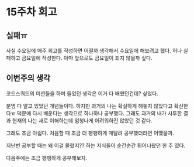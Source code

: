 # 15주차 회고

## 실패ㅠ

사실 수요일에 매주 회고를 작성하면 어떨까 생각해서 수요일에 해보려고 했다. 허나 실패하고 금요일에 작성한다. 아마 앞으로도 금요일이 되지 않을까 싶다.

## 이번주의 생각

코드스쿼드의 미션들을 하며 들었던 생각은 이거 다 배웠던건데? 싶었다.

분명 다 알고 있었던 개념들이다. 하지만 과거의 나는 확실하게 해놓지 않았다고 확신한다ㅠ 덕분에 다시 배운다는 생각으로 하나하나 공부했다. 그래도 과거의 내가 사투한 결과 현재의 나는 새로 이해하는데 엄청나게 어려워하진 않았던 것 같다.

그래도 조금 아쉽다. 처음할 때 조금 더 팽팽하게 매달려 공부했더라면 어땠을까.

지난번 공부할 때는 왜 이걸 몰랐지?? 하는 지식들이 순간순간 튀어나왔던 한 주 였다.

다음주에는 조금 팽팽하게 공부해보자.

